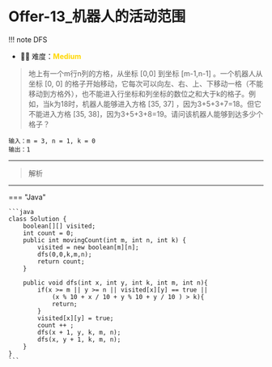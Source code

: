 # Offer-13_机器人的活动范围

<!-- 所有文件名必须是该题目的英文名 -->

!!! note
    <!-- 这里记载考察的数据结构、算法等 -->
    DFS

- 🔑🔑 难度：<span style = "color:gold; font-weight:bold">Medium</span>
<!-- <span style = "color:gold; font-weight:bold">Medium</span> 中等 -->
<!-- <span style = "color:crisma; font-weight:bold">High</span> 困难 -->
<!-- <span style = "color:Green; font-weight:bold">Easy</span> 简单 -->

<!-- 题目简介 -->

> 地上有一个m行n列的方格，从坐标 [0,0] 到坐标 [m-1,n-1] 。一个机器人从坐标 [0, 0] 的格子开始移动，它每次可以向左、右、上、下移动一格（不能移动到方格外），也不能进入行坐标和列坐标的数位之和大于k的格子。例如，当k为18时，机器人能够进入方格 [35, 37] ，因为3+5+3+7=18。但它不能进入方格 [35, 38]，因为3+5+3+8=19。请问该机器人能够到达多少个格子？
>


```
输入：m = 3, n = 1, k = 0
输出：1
```

------

> 解析

-------------

=== "Java"

    ```java
    class Solution {
        boolean[][] visited;
        int count = 0;
        public int movingCount(int m, int n, int k) {
            visited = new boolean[m][n];
            dfs(0,0,k,m,n);
            return count;
        }

        public void dfs(int x, int y, int k, int m, int n){
            if(x >= m || y >= n || visited[x][y] == true ||
                (x % 10 + x / 10 + y % 10 + y / 10 ) > k){
                return;
            }
            visited[x][y] = true;
            count ++ ;
            dfs(x + 1, y, k, m, n);
            dfs(x, y + 1, k, m, n);
        }   
    }
    ```
